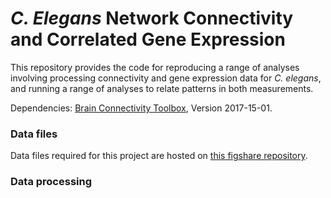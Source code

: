 # _C. Elegans_ Network Connectivity and Correlated Gene Expression

This repository provides the code for reproducing a range of analyses involving processing connectivity and gene expression data for *C. elegans*, and running a range of analyses to relate patterns in both measurements.

Dependencies:
[Brain Connectivity Toolbox](https://sites.google.com/site/bctnet/), Version 2017-15-01.

### Data files
Data files required for this project are hosted on [this figshare repository](https://figshare.com/s/797199619fbabdab8c86).

### Data processing
